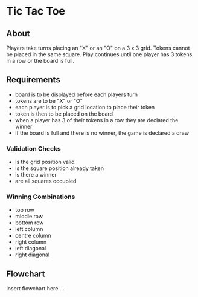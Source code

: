 
# Tic Tac Toe

## About

Players take turns placing an "X" or an "O" on a 3 x 3 grid. Tokens cannot be placed in the same square.
Play continues until one player has 3 tokens in a row or the board is full. 

## Requirements

- board is to be displayed before each players turn
- tokens are to be "X" or "O"
- each player is to pick a grid location to place their token
- token is then to be placed on the board
- when a player has 3 of their tokens in a row they are declared the winner
- if the board is full and there is no winner, the game is declared a draw

### Validation Checks

- is the grid position valid
- is the square position already taken
- is there a winner
- are all squares occupied

### Winning Combinations

- top row
- middle row
- bottom row
- left column
- centre column
- right column
- left diagonal
- right diagonal


## Flowchart

Insert flowchart here....